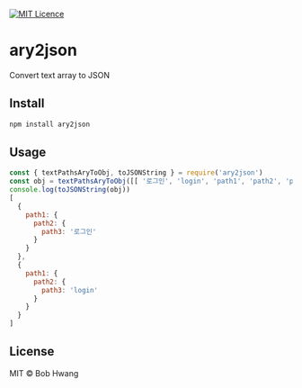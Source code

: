 [![MIT Licence](https://badges.frapsoft.com/os/mit/mit.svg?v=103)](https://opensource.org/licenses/mit-license.php)
# ary2json
Convert text array to JSON

## Install
```sh
npm install ary2json
```

## Usage
```javascript
const { textPathsAryToObj, toJSONString } = require('ary2json')
const obj = textPathsAryToObj([[ '로그인', 'login', 'path1', 'path2', 'path3' ]], 2)
console.log(toJSONString(obj))
[
  {
    path1: {
      path2: {
        path3: '로그인'
      }
    }
  },
  {
    path1: {
      path2: {
        path3: 'login'
      }
    }
  }
]
```

## License
MIT © Bob Hwang
